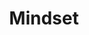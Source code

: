 ---
title: "Mindset"
bookCover: "/assets/book-covers/mindset.jpg"
slug: "mindset"
bookAuthor: "Carol Dweck"
rating: 10
done: false
tags: []
summary: false
detailedNotes: false
amazonLink: ""

---